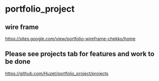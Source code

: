 # portfolio_project

## wire frame 
https://sites.google.com/view/portfolio-wireframe-chekko/home

## Please see projects tab for features and work to be done
https://github.com/Huzet/portfolio_project/projects
